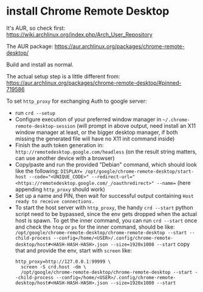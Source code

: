 # install Chrome Remote Desktop

It's AUR, so check first: https://wiki.archlinux.org/index.php/Arch_User_Repository

The AUR package: https://aur.archlinux.org/packages/chrome-remote-desktop/

Build and install as normal.

The actual setup step is a little different from: https://aur.archlinux.org/packages/chrome-remote-desktop/#pinned-719586

To set `http_proxy` for exchanging Auth to google server:
- run `crd --setup`
- Configure execution of your preferred window manager in `~/.chrome-remote-desktop-session`
    (will prompt in above output, need install an X11 window manager at least, or the bigger desktop manager, if both missing the generated file will have no X11 init command inside)
- Finish the auth token generation in: `http://remotedesktop.google.com/headless`
    (on the result string matters, can use another device with a browser)
- Copy/paste and run the provided "Debian" command, which should look like the following:
    `DISPLAY= /opt/google/chrome-remote-desktop/start-host --code="<UNIQUE_CODE>" --redirect-url="<https://remotedesktop.google.com/_/oauthredirect>" --name=`
    (here appending `http_proxy` should work)
- Set up a name and PIN, then wait for successful output containing `Host ready to receive connections.`
- To start the host server with `http_proxy`, the handy `crd --start` python script need to be bypassed, since the env gets dropped when the actual host is spawn.
    To get the inner command, you can run `crd --start` once and check the `htop` or `ps` for the inner command, should be like:
    `/opt/google/chrome-remote-desktop/chrome-remote-desktop --start --child-process --config=/home/<USER>/.config/chrome-remote-desktop/host#<HASH-HASH-HASH>.json --size=1920x1080 --start`
    copy that and provide the env, start with `screen` like:
    ```shell script
    http_proxy=http://127.0.0.1:99999 \
      screen -S crd.host -dm \
      /opt/google/chrome-remote-desktop/chrome-remote-desktop --start --child-process --config=/home/<USER>/.config/chrome-remote-desktop/host#<HASH-HASH-HASH>.json --size=1920x1080 --start
    ```
